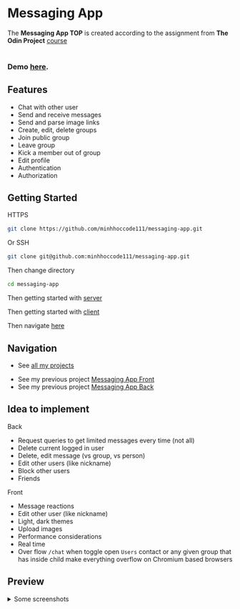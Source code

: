 # Messaging App

The **Messaging App TOP** is created according to the assignment from **The Odin Project** [course](https://www.theodinproject.com/lessons/nodejs-messaging-app)
<br>
<br>

### **Demo** [here](https://messagingapptop.vercel.app/).

## **Features**

- Chat with other user
- Send and receive messages
- Send and parse image links
- Create, edit, delete groups
- Join public group
- Leave group
- Kick a member out of group
- Edit profile
- Authentication
- Authorization

## **Getting Started**

HTTPS

```bash
git clone https://github.com/minhhoccode111/messaging-app.git
```

Or SSH

```bash
git clone git@github.com:minhhoccode111/messaging-app.git
```

Then change directory

```bash
cd messaging-app
```

Then getting started with [server](back/README.md)

Then getting started with [client](front/README.md)

Then navigate [here](http://localhost:5173)

## **Navigation**

- See [all my projects](https://github.com/minhhoccode111/minhhoccode111)

* See my previous project [Messaging App Front](https://github.com/minhhoccode111/wheres-waldo-front)
* See my previous project [Messaging App Back](https://github.com/minhhoccode111/wheres-waldo-back)

## **Idea to implement**

Back

- Request queries to get limited messages every time (not all)
- Delete current logged in user
- Delete, edit message (vs group, vs person)
- Edit other users (like nickname)
- Block other users
- Friends

Front

- Message reactions
- Edit other user (like nickname)
- Light, dark themes
- Upload images
- Performance considerations
- Real time
- Over flow `/chat` when toggle open `Users` contact or any given group that has inside child make everything overflow on Chromium based browsers

## **Preview**

<details>
    <summary>Some screenshots</summary>

![Preview](public/messaging-users.png)
![Preview](public/messaging-joined.png)
![Preview](public/messaging-public.png)
![Preview](public/messaging-joined-update.png)

</details>
